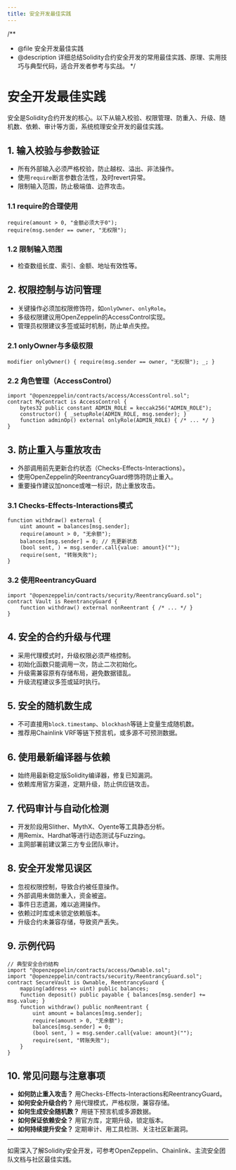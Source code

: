 ```yaml
---
title: 安全开发最佳实践
---
```


/**
 * @file 安全开发最佳实践
 * @description 详细总结Solidity合约安全开发的常用最佳实践、原理、实用技巧与典型代码，适合开发者参考与实战。
 */

# 安全开发最佳实践

安全是Solidity合约开发的核心。以下从输入校验、权限管理、防重入、升级、随机数、依赖、审计等方面，系统梳理安全开发的最佳实践。

## 1. 输入校验与参数验证
- 所有外部输入必须严格校验，防止越权、溢出、非法操作。
- 使用`require`断言参数合法性，及时revert异常。
- 限制输入范围，防止极端值、边界攻击。

### 1.1 require的合理使用
```solidity
require(amount > 0, "金额必须大于0");
require(msg.sender == owner, "无权限");
```

### 1.2 限制输入范围
- 检查数组长度、索引、金额、地址有效性等。

## 2. 权限控制与访问管理
- 关键操作必须加权限修饰符，如`onlyOwner`、`onlyRole`。
- 多级权限建议用OpenZeppelin的AccessControl实现。
- 管理员权限建议多签或延时机制，防止单点失控。

### 2.1 onlyOwner与多级权限
```solidity
modifier onlyOwner() { require(msg.sender == owner, "无权限"); _; }
```

### 2.2 角色管理（AccessControl）
```solidity
import "@openzeppelin/contracts/access/AccessControl.sol";
contract MyContract is AccessControl {
    bytes32 public constant ADMIN_ROLE = keccak256("ADMIN_ROLE");
    constructor() { _setupRole(ADMIN_ROLE, msg.sender); }
    function adminOp() external onlyRole(ADMIN_ROLE) { /* ... */ }
}
```

## 3. 防止重入与重放攻击
- 外部调用前先更新合约状态（Checks-Effects-Interactions）。
- 使用OpenZeppelin的ReentrancyGuard修饰符防止重入。
- 重要操作建议加nonce或唯一标识，防止重放攻击。

### 3.1 Checks-Effects-Interactions模式
```solidity
function withdraw() external {
    uint amount = balances[msg.sender];
    require(amount > 0, "无余额");
    balances[msg.sender] = 0; // 先更新状态
    (bool sent, ) = msg.sender.call{value: amount}("");
    require(sent, "转账失败");
}
```

### 3.2 使用ReentrancyGuard
```solidity
import "@openzeppelin/contracts/security/ReentrancyGuard.sol";
contract Vault is ReentrancyGuard {
    function withdraw() external nonReentrant { /* ... */ }
}
```

## 4. 安全的合约升级与代理
- 采用代理模式时，升级权限必须严格控制。
- 初始化函数只能调用一次，防止二次初始化。
- 升级需兼容原有存储布局，避免数据错乱。
- 升级流程建议多签或延时执行。

## 5. 安全的随机数生成
- 不可直接用`block.timestamp`、`blockhash`等链上变量生成随机数。
- 推荐用Chainlink VRF等链下预言机，或多源不可预测数据。

## 6. 使用最新编译器与依赖
- 始终用最新稳定版Solidity编译器，修复已知漏洞。
- 依赖库用官方渠道，定期升级，防止供应链攻击。

## 7. 代码审计与自动化检测
- 开发阶段用Slither、MythX、Oyente等工具静态分析。
- 用Remix、Hardhat等进行动态测试与Fuzzing。
- 主网部署前建议第三方专业团队审计。

## 8. 安全开发常见误区
- 忽视权限控制，导致合约被任意操作。
- 外部调用未做防重入，资金被盗。
- 事件日志遗漏，难以追溯操作。
- 依赖过时库或未锁定依赖版本。
- 升级合约未兼容存储，导致资产丢失。

## 9. 示例代码
```solidity
// 典型安全合约结构
import "@openzeppelin/contracts/access/Ownable.sol";
import "@openzeppelin/contracts/security/ReentrancyGuard.sol";
contract SecureVault is Ownable, ReentrancyGuard {
    mapping(address => uint) public balances;
    function deposit() public payable { balances[msg.sender] += msg.value; }
    function withdraw() public nonReentrant {
        uint amount = balances[msg.sender];
        require(amount > 0, "无余额");
        balances[msg.sender] = 0;
        (bool sent, ) = msg.sender.call{value: amount}("");
        require(sent, "转账失败");
    }
}
```

## 10. 常见问题与注意事项
- **如何防止重入攻击？** 用Checks-Effects-Interactions和ReentrancyGuard。
- **如何安全升级合约？** 用代理模式，严格权限，兼容存储。
- **如何生成安全随机数？** 用链下预言机或多源数据。
- **如何保证依赖安全？** 用官方库，定期升级，锁定版本。
- **如何持续提升安全？** 定期审计、用工具检测、关注社区新漏洞。

---

如需深入了解Solidity安全开发，可参考OpenZeppelin、Chainlink、主流安全团队文档与社区最佳实践。 